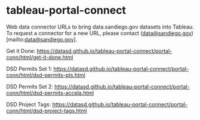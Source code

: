 # tableau-portal-connect
Web data connector URLs to bring data.sandiego.gov datasets into Tableau. To request a connector for a new URL, please contact (data@sandiego.gov)[mailto:data@sandiego.gov].

Get it Done:
https://datasd.github.io/tableau-portal-connect/portal-conn/html/get-it-done.html

DSD Permits Set 1:
https://datasd.github.io/tableau-portal-connect/portal-conn/html/dsd-permits-pts.html

DSD Permits Set 2:
https://datasd.github.io/tableau-portal-connect/portal-conn/html/dsd-permits-accela.html

DSD Project Tags:
https://datasd.github.io/tableau-portal-connect/portal-conn/html/dsd-project-tags.html

